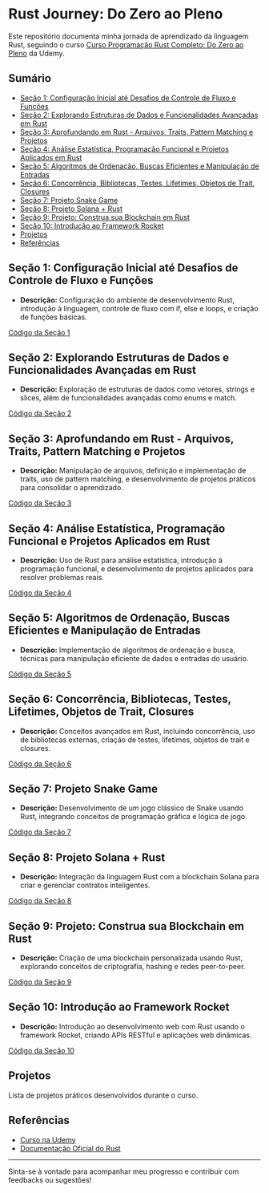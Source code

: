 # Rust Journey: Do Zero ao Pleno

Este repositório documenta minha jornada de aprendizado da linguagem Rust, seguindo o curso [Curso Programação Rust Completo: Do Zero ao Pleno](https://www.udemy.com/course/curso-programacao-rust-completo-do-zero-ao-pleno) da Udemy.

## Sumário
- [Seção 1: Configuração Inicial até Desafios de Controle de Fluxo e Funções](#seção-1-configuração-inicial-até-desafios-de-controle-de-fluxo-e-funções)
- [Seção 2: Explorando Estruturas de Dados e Funcionalidades Avançadas em Rust](#seção-2-explorando-estruturas-de-dados-e-funcionalidades-avançadas-em-rust)
- [Seção 3: Aprofundando em Rust - Arquivos, Traits, Pattern Matching e Projetos](#seção-3-aprofundando-em-rust---arquivos-traits-pattern-matching-e-projetos)
- [Seção 4: Análise Estatística, Programação Funcional e Projetos Aplicados em Rust](#seção-4-análise-estatística-programação-funcional-e-projetos-aplicados-em-rust)
- [Seção 5: Algoritmos de Ordenação, Buscas Eficientes e Manipulação de Entradas](#seção-5-algoritmos-de-ordenação-buscas-eficientes-e-manipulação-de-entradas)
- [Seção 6: Concorrência, Bibliotecas, Testes, Lifetimes, Objetos de Trait, Closures](#seção-6-concorrência-bibliotecas-testes-lifetimes-objetos-de-trait-closures)
- [Seção 7: Projeto Snake Game](#seção-7-projeto-snake-game)
- [Seção 8: Projeto Solana + Rust](#seção-8-projeto-solana--rust)
- [Seção 9: Projeto: Construa sua Blockchain em Rust](#seção-9-projeto-construa-sua-blockchain-em-rust)
- [Seção 10: Introdução ao Framework Rocket](#seção-10-introdução-ao-framework-rocket)
- [Projetos](#projetos)
- [Referências](#referências)

## Seção 1: Configuração Inicial até Desafios de Controle de Fluxo e Funções
- **Descrição:** Configuração do ambiente de desenvolvimento Rust, introdução à linguagem, controle de fluxo com if, else e loops, e criação de funções básicas.

[Código da Seção 1](https://github.com/AntonioPaess/Rust-Journey-Do-Zero-ao-Pleno/tree/main/Modulo_1/questao/src)

## Seção 2: Explorando Estruturas de Dados e Funcionalidades Avançadas em Rust
- **Descrição:** Exploração de estruturas de dados como vetores, strings e slices, além de funcionalidades avançadas como enums e match.

[Código da Seção 2](./secao2)

## Seção 3: Aprofundando em Rust - Arquivos, Traits, Pattern Matching e Projetos
- **Descrição:** Manipulação de arquivos, definição e implementação de traits, uso de pattern matching, e desenvolvimento de projetos práticos para consolidar o aprendizado.

[Código da Seção 3](./secao3)

## Seção 4: Análise Estatística, Programação Funcional e Projetos Aplicados em Rust
- **Descrição:** Uso de Rust para análise estatística, introdução à programação funcional, e desenvolvimento de projetos aplicados para resolver problemas reais.

[Código da Seção 4](./secao4)

## Seção 5: Algoritmos de Ordenação, Buscas Eficientes e Manipulação de Entradas
- **Descrição:** Implementação de algoritmos de ordenação e busca, técnicas para manipulação eficiente de dados e entradas do usuário.

[Código da Seção 5](./secao5)

## Seção 6: Concorrência, Bibliotecas, Testes, Lifetimes, Objetos de Trait, Closures
- **Descrição:** Conceitos avançados em Rust, incluindo concorrência, uso de bibliotecas externas, criação de testes, lifetimes, objetos de trait e closures.

[Código da Seção 6](./secao6)

## Seção 7: Projeto Snake Game
- **Descrição:** Desenvolvimento de um jogo clássico de Snake usando Rust, integrando conceitos de programação gráfica e lógica de jogo.

[Código da Seção 7](./secao7)

## Seção 8: Projeto Solana + Rust
- **Descrição:** Integração da linguagem Rust com a blockchain Solana para criar e gerenciar contratos inteligentes.

[Código da Seção 8](./secao8)

## Seção 9: Projeto: Construa sua Blockchain em Rust
- **Descrição:** Criação de uma blockchain personalizada usando Rust, explorando conceitos de criptografia, hashing e redes peer-to-peer.

[Código da Seção 9](./secao9)

## Seção 10: Introdução ao Framework Rocket
- **Descrição:** Introdução ao desenvolvimento web com Rust usando o framework Rocket, criando APIs RESTful e aplicações web dinâmicas.

[Código da Seção 10](./secao10)

## Projetos
Lista de projetos práticos desenvolvidos durante o curso.

## Referências
- [Curso na Udemy](https://www.udemy.com/course/curso-programacao-rust-completo-do-zero-ao-pleno)
- [Documentação Oficial do Rust](https://doc.rust-lang.org/)

---

Sinta-se à vontade para acompanhar meu progresso e contribuir com feedbacks ou sugestões!
